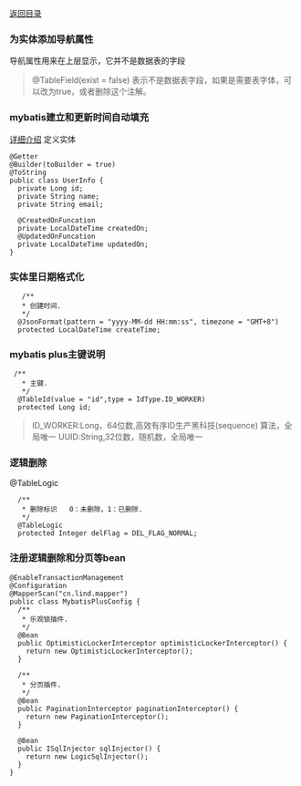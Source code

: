 [返回目录](../README.md)

### 为实体添加导航属性
导航属性用来在上层显示，它并不是数据表的字段
>@TableField(exist = false) 表示不是数据表字段，如果是需要表字体，可以改为true，或者删除这个注解。

### mybatis建立和更新时间自动填充
[详细介绍](https://www.cnblogs.com/lori/p/10281976.html)
定义实体
```
@Getter
@Builder(toBuilder = true)
@ToString
public class UserInfo {
  private Long id;
  private String name;
  private String email;

  @CreatedOnFuncation
  private LocalDateTime createdOn;
  @UpdatedOnFuncation
  private LocalDateTime updatedOn;
}
```

### 实体里日期格式化
```
   /**
   * 创建时间.
   */
  @JsonFormat(pattern = "yyyy-MM-dd HH:mm:ss", timezone = "GMT+8")
  protected LocalDateTime createTime;
```

### mybatis plus主键说明
```
 /**
   * 主键.
   */
  @TableId(value = "id",type = IdType.ID_WORKER)
  protected Long id;
```
> ID_WORKER:Long，64位数,高效有序ID生产黑科技(sequence) 算法，全局唯一
> UUID:String,32位数，随机数，全局唯一

###  逻辑删除
@TableLogic
```
  /**
   * 删除标识   0：未删除，1：已删除.
   */
  @TableLogic
  protected Integer delFlag = DEL_FLAG_NORMAL;

```
### 注册逻辑删除和分页等bean
```
@EnableTransactionManagement
@Configuration
@MapperScan("cn.lind.mapper")
public class MybatisPlusConfig {
  /**
   * 乐观锁插件.
   */
  @Bean
  public OptimisticLockerInterceptor optimisticLockerInterceptor() {
    return new OptimisticLockerInterceptor();
  }

  /**
   * 分页插件.
   */
  @Bean
  public PaginationInterceptor paginationInterceptor() {
    return new PaginationInterceptor();
  }
  
  @Bean
  public ISqlInjector sqlInjector() {
    return new LogicSqlInjector();
  }
}

```